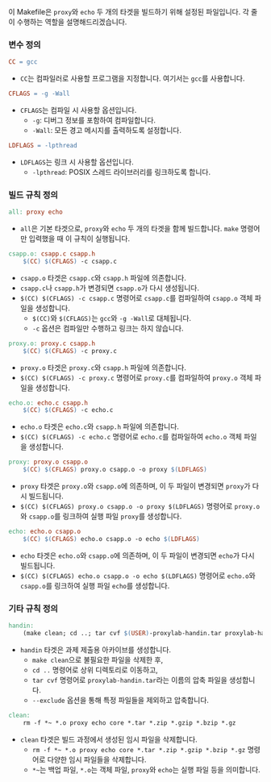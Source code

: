 이 Makefile은 `proxy`와 `echo` 두 개의 타겟을 빌드하기 위해 설정된 파일입니다. 각 줄이 수행하는 역할을 설명해드리겠습니다.

### 변수 정의

```makefile
CC = gcc
```
- `CC`는 컴파일러로 사용할 프로그램을 지정합니다. 여기서는 `gcc`를 사용합니다.

```makefile
CFLAGS = -g -Wall
```
- `CFLAGS`는 컴파일 시 사용할 옵션입니다.
    - `-g`: 디버그 정보를 포함하여 컴파일합니다.
    - `-Wall`: 모든 경고 메시지를 출력하도록 설정합니다.

```makefile
LDFLAGS = -lpthread
```
- `LDFLAGS`는 링크 시 사용할 옵션입니다.
    - `-lpthread`: POSIX 스레드 라이브러리를 링크하도록 합니다.

### 빌드 규칙 정의

```makefile
all: proxy echo
```
- `all`은 기본 타겟으로, `proxy`와 `echo` 두 개의 타겟을 함께 빌드합니다. `make` 명령어만 입력했을 때 이 규칙이 실행됩니다.

```makefile
csapp.o: csapp.c csapp.h
	$(CC) $(CFLAGS) -c csapp.c
```
- `csapp.o` 타겟은 `csapp.c`와 `csapp.h` 파일에 의존합니다.
- `csapp.c`나 `csapp.h`가 변경되면 `csapp.o`가 다시 생성됩니다.
- `$(CC) $(CFLAGS) -c csapp.c` 명령어로 `csapp.c`를 컴파일하여 `csapp.o` 객체 파일을 생성합니다.
    - `$(CC)`와 `$(CFLAGS)`는 `gcc`와 `-g -Wall`로 대체됩니다.
    - `-c` 옵션은 컴파일만 수행하고 링크는 하지 않습니다.

```makefile
proxy.o: proxy.c csapp.h
	$(CC) $(CFLAGS) -c proxy.c
```
- `proxy.o` 타겟은 `proxy.c`와 `csapp.h` 파일에 의존합니다.
- `$(CC) $(CFLAGS) -c proxy.c` 명령어로 `proxy.c`를 컴파일하여 `proxy.o` 객체 파일을 생성합니다.

```makefile
echo.o: echo.c csapp.h
	$(CC) $(CFLAGS) -c echo.c
```
- `echo.o` 타겟은 `echo.c`와 `csapp.h` 파일에 의존합니다.
- `$(CC) $(CFLAGS) -c echo.c` 명령어로 `echo.c`를 컴파일하여 `echo.o` 객체 파일을 생성합니다.

```makefile
proxy: proxy.o csapp.o
	$(CC) $(CFLAGS) proxy.o csapp.o -o proxy $(LDFLAGS)
```
- `proxy` 타겟은 `proxy.o`와 `csapp.o`에 의존하며, 이 두 파일이 변경되면 `proxy`가 다시 빌드됩니다.
- `$(CC) $(CFLAGS) proxy.o csapp.o -o proxy $(LDFLAGS)` 명령어로 `proxy.o`와 `csapp.o`를 링크하여 실행 파일 `proxy`를 생성합니다.

```makefile
echo: echo.o csapp.o
	$(CC) $(CFLAGS) echo.o csapp.o -o echo $(LDFLAGS)
```
- `echo` 타겟은 `echo.o`와 `csapp.o`에 의존하며, 이 두 파일이 변경되면 `echo`가 다시 빌드됩니다.
- `$(CC) $(CFLAGS) echo.o csapp.o -o echo $(LDFLAGS)` 명령어로 `echo.o`와 `csapp.o`를 링크하여 실행 파일 `echo`를 생성합니다.

### 기타 규칙 정의

```makefile
handin:
	(make clean; cd ..; tar cvf $(USER)-proxylab-handin.tar proxylab-handout --exclude tiny --exclude nop-server.py --exclude proxy --exclude echo --exclude driver.sh --exclude port-for-user.pl --exclude free-port.sh --exclude ".*")
```
- `handin` 타겟은 과제 제출용 아카이브를 생성합니다.
    - `make clean`으로 불필요한 파일을 삭제한 후,
    - `cd ..` 명령어로 상위 디렉토리로 이동하고,
    - `tar cvf` 명령어로 `proxylab-handin.tar`라는 이름의 압축 파일을 생성합니다.
    - `--exclude` 옵션을 통해 특정 파일들을 제외하고 압축합니다.

```makefile
clean:
	rm -f *~ *.o proxy echo core *.tar *.zip *.gzip *.bzip *.gz
```
- `clean` 타겟은 빌드 과정에서 생성된 임시 파일을 삭제합니다.
    - `rm -f *~ *.o proxy echo core *.tar *.zip *.gzip *.bzip *.gz` 명령어로 다양한 임시 파일들을 삭제합니다.
    - `*~`는 백업 파일, `*.o`는 객체 파일, `proxy`와 `echo`는 실행 파일 등을 의미합니다.
